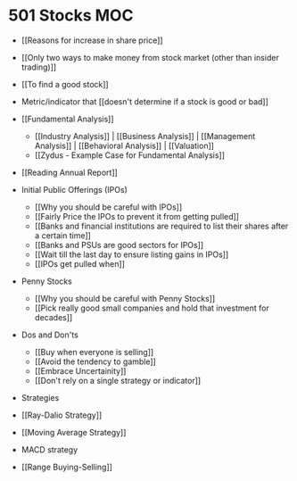 # 501 Stocks MOC

- [[Reasons for increase in share price]]
- [[Only two ways to make money from stock market (other than insider trading)]]
- [[To find a good stock]]
- Metric/indicator that [[doesn't determine if a stock is good or bad]]
- [[Fundamental Analysis]]
  - [[Industry Analysis]] | [[Business Analysis]] | [[Management Analysis]] | [[Behavioral Analysis]] | [[Valuation]]
  - [[Zydus - Example Case for Fundamental Analysis]]
- [[Reading Annual Report]]

- Initial Public Offerings (IPOs)
  - [[Why you should be careful with IPOs]]
  - [[Fairly Price the IPOs to prevent it from getting pulled]]
  - [[Banks and financial institutions are required to list their shares after a certain time]]
  - [[Banks and PSUs are good sectors for IPOs]]
  - [[Wait till the last day to ensure listing gains in IPOs]]
  - [[IPOs get pulled when]]

- Penny Stocks
  - [[Why you should be careful with Penny Stocks]]
  - [[Pick really good small companies and hold that investment for decades]]

- Dos and Don'ts
  - [[Buy when everyone is selling]]
  - [[Avoid the tendency to gamble]]
  - [[Embrace Uncertainity]]
  - [[Don't rely on a single strategy or indicator]]

- Strategies
- [[Ray-Dalio Strategy]]
- [[Moving Average Strategy]]
- MACD strategy
- [[Range Buying-Selling]]
